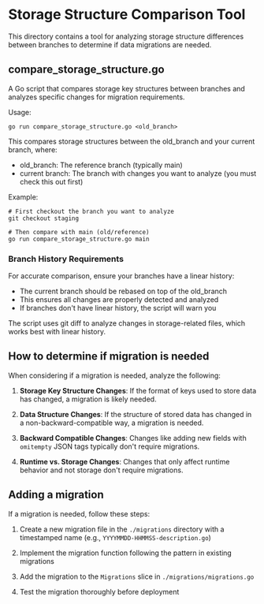 # Storage Structure Comparison Tool

This directory contains a tool for analyzing storage structure differences between branches to determine if data migrations are needed.

## compare_storage_structure.go

A Go script that compares storage key structures between branches and analyzes specific changes for migration requirements.

Usage:
```
go run compare_storage_structure.go <old_branch>
```

This compares storage structures between the old_branch and your current branch, where:
- old_branch: The reference branch (typically main)
- current branch: The branch with changes you want to analyze (you must check this out first)

Example:
```
# First checkout the branch you want to analyze
git checkout staging

# Then compare with main (old/reference)
go run compare_storage_structure.go main
```

### Branch History Requirements

For accurate comparison, ensure your branches have a linear history:
- The current branch should be rebased on top of the old_branch
- This ensures all changes are properly detected and analyzed
- If branches don't have linear history, the script will warn you

The script uses git diff to analyze changes in storage-related files, which works best with linear history.

## How to determine if migration is needed

When considering if a migration is needed, analyze the following:

1. **Storage Key Structure Changes**: If the format of keys used to store data has changed, a migration is likely needed.

2. **Data Structure Changes**: If the structure of stored data has changed in a non-backward-compatible way, a migration is needed.

3. **Backward Compatible Changes**: Changes like adding new fields with `omitempty` JSON tags typically don't require migrations.

4. **Runtime vs. Storage Changes**: Changes that only affect runtime behavior and not storage don't require migrations.

## Adding a migration

If a migration is needed, follow these steps:

1. Create a new migration file in the `./migrations` directory with a timestamped name (e.g., `YYYYMMDD-HHMMSS-description.go`)

2. Implement the migration function following the pattern in existing migrations

3. Add the migration to the `Migrations` slice in `./migrations/migrations.go`

4. Test the migration thoroughly before deployment
